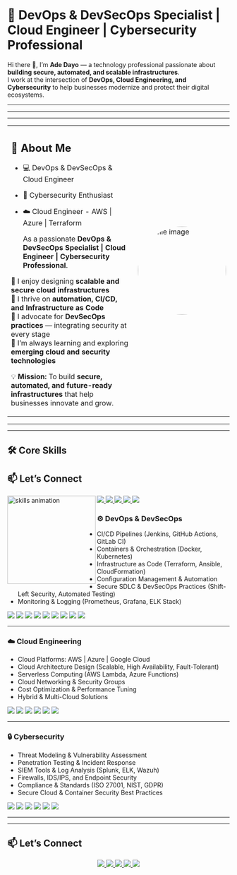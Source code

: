 # 🚀 DevOps & DevSecOps Specialist | Cloud Engineer | Cybersecurity Professional  

Hi there 👋, I’m **Ade Dayo** — a technology professional passionate about **building secure, automated, and scalable infrastructures**.  
I work at the intersection of **DevOps, Cloud Engineering, and Cybersecurity** to help businesses modernize and protect their digital ecosystems.  

--- ---
---
----
<table>
<tr>
<td>

## 🚀 About Me  
- 💻 DevOps & DevSecOps & Cloud Engineer  
- 🔐 Cybersecurity Enthusiast 
- ☁️ Cloud Engineer - AWS | Azure | Terraform

  As a passionate **DevOps & DevSecOps Specialist | Cloud Engineer | Cybersecurity Professional**.  

🔹 I enjoy designing **scalable and secure cloud infrastructures**  
🔹 I thrive on **automation, CI/CD, and Infrastructure as Code**  
🔹 I advocate for **DevSecOps practices** — integrating security at every stage  
🔹 I’m always learning and exploring **emerging cloud and security technologies**  

💡 **Mission:** To build **secure, automated, and future-ready infrastructures** that help businesses innovate and grow.  


</td>
<td>

<img src="https://via.placeholder.com/200" alt="profile image" width="200" style="border-radius:50%">

</td>
</tr>
</table>

  ---
   ---


## 🛠 Core Skills  

## 📫 Let’s Connect  

<img align="left" alt="skills animation" src="https://github.com/Kiran1689/kiran1689/raw/main/Skills_Animation_White.gif" width="200"/>

<p align="left">
  <a href="mailto:ebenezerudo7@gmail.com">
    <img src="https://img.shields.io/badge/Email-D14836?style=for-the-badge&logo=gmail&logoColor=white" />
  </a>
  <a href="https://www.linkedin.com/in/YOUR-LINKEDIN">
    <img src="https://img.shields.io/badge/LinkedIn-0A66C2?style=for-the-badge&logo=linkedin&logoColor=white" />
  </a>
  <a href="https://github.com/YOUR-USERNAME">
    <img src="https://img.shields.io/badge/GitHub-181717?style=for-the-badge&logo=github&logoColor=white" />
  </a>
  <a href="https://YOUR-PORTFOLIO.com">
    <img src="https://img.shields.io/badge/Portfolio-FF7139?style=for-the-badge&logo=firefox&logoColor=white" />
  </a>
  <a href="https://twitter.com/YOUR-TWITTER">
    <img src="https://img.shields.io/badge/Twitter-1DA1F2?style=for-the-badge&logo=twitter&logoColor=white" />
  </a>
</p>

### ⚙️ DevOps & DevSecOps  
- CI/CD Pipelines (Jenkins, GitHub Actions, GitLab CI)  
- Containers & Orchestration (Docker, Kubernetes)  
- Infrastructure as Code (Terraform, Ansible, CloudFormation)  
- Configuration Management & Automation  
- Secure SDLC & DevSecOps Practices (Shift-Left Security, Automated Testing)  
- Monitoring & Logging (Prometheus, Grafana, ELK Stack)
<p>
  <img src="https://img.shields.io/badge/Jenkins-D24939?logo=jenkins&logoColor=white" />
  <img src="https://img.shields.io/badge/GitHub_Actions-2088FF?logo=github-actions&logoColor=white" />
  <img src="https://img.shields.io/badge/GitLab%20CI-FCA121?logo=gitlab&logoColor=white" />
  <img src="https://img.shields.io/badge/Docker-2496ED?logo=docker&logoColor=white" />
  <img src="https://img.shields.io/badge/Kubernetes-326CE5?logo=kubernetes&logoColor=white" />
  <img src="https://img.shields.io/badge/Terraform-7B42BC?logo=terraform&logoColor=white" />
  <img src="https://img.shields.io/badge/Ansible-EE0000?logo=ansible&logoColor=white" />
  <img src="https://img.shields.io/badge/Prometheus-E6522C?logo=prometheus&logoColor=white" />
  <img src="https://img.shields.io/badge/Grafana-F46800?logo=grafana&logoColor=white" />
</p>  

---

### ☁️ Cloud Engineering  
- Cloud Platforms: AWS | Azure | Google Cloud  
- Cloud Architecture Design (Scalable, High Availability, Fault-Tolerant)  
- Serverless Computing (AWS Lambda, Azure Functions)  
- Cloud Networking & Security Groups  
- Cost Optimization & Performance Tuning  
- Hybrid & Multi-Cloud Solutions  

<p>
  <img src="https://img.shields.io/badge/AWS-232F3E?logo=amazonaws&logoColor=white" />
  <img src="https://img.shields.io/badge/Azure-0078D4?logo=microsoftazure&logoColor=white" />
  <img src="https://img.shields.io/badge/Google%20Cloud-4285F4?logo=googlecloud&logoColor=white" />
  <img src="https://img.shields.io/badge/Linux-FCC624?logo=linux&logoColor=black" />
  <img src="https://img.shields.io/badge/Serverless-FF9900?logo=awslambda&logoColor=white" />
  <img src="https://img.shields.io/badge/CloudFormation-FF9900?logo=amazonaws&logoColor=white" />
</p>  

---

### 🔒 Cybersecurity
- Threat Modeling & Vulnerability Assessment  
- Penetration Testing & Incident Response  
- SIEM Tools & Log Analysis (Splunk, ELK, Wazuh)  
- Firewalls, IDS/IPS, and Endpoint Security  
- Compliance & Standards (ISO 27001, NIST, GDPR)  
- Secure Cloud & Container Security Best Practices
<p>
  <img src="https://img.shields.io/badge/OWASP-000000?logo=owasp&logoColor=white" />
  <img src="https://img.shields.io/badge/Wireshark-1679A7?logo=wireshark&logoColor=white" />
  <img src="https://img.shields.io/badge/Metasploit-ED1C24?logo=metasploit&logoColor=white" />
  <img src="https://img.shields.io/badge/Nmap-004575?logo=nmap&logoColor=white" />
  <img src="https://img.shields.io/badge/Splunk-FF6F00?logo=splunk&logoColor=white" />
  <img src="https://img.shields.io/badge/Security-1E1E1E?logo=securityscorecard&logoColor=white" />
</p>  

---
---
## 📫 Let’s Connect  

<p align="center">
  <a href="mailto:ebenezerudo7@gmail.com">
    <img src="https://img.shields.io/badge/Email-D14836?style=for-the-badge&logo=gmail&logoColor=white" />
  </a>
  <a href="https://www.linkedin.com/in/YOUR-LINKEDIN">
    <img src="https://img.shields.io/badge/LinkedIn-0A66C2?style=for-the-badge&logo=linkedin&logoColor=white" />
  </a>
  <a href="https://github.com/YOUR-USERNAME">
    <img src="https://img.shields.io/badge/GitHub-181717?style=for-the-badge&logo=github&logoColor=white" />
  </a>
  <a href="https://YOUR-PORTFOLIO.com">
    <img src="https://img.shields.io/badge/Portfolio-FF7139?style=for-the-badge&logo=firefox&logoColor=white" />
  </a>
  <a href="https://twitter.com/YOUR-TWITTER">
    <img src="https://img.shields.io/badge/Twitter-1DA1F2?style=for-the-badge&logo=twitter&logoColor=white" />
  </a>
</p>


